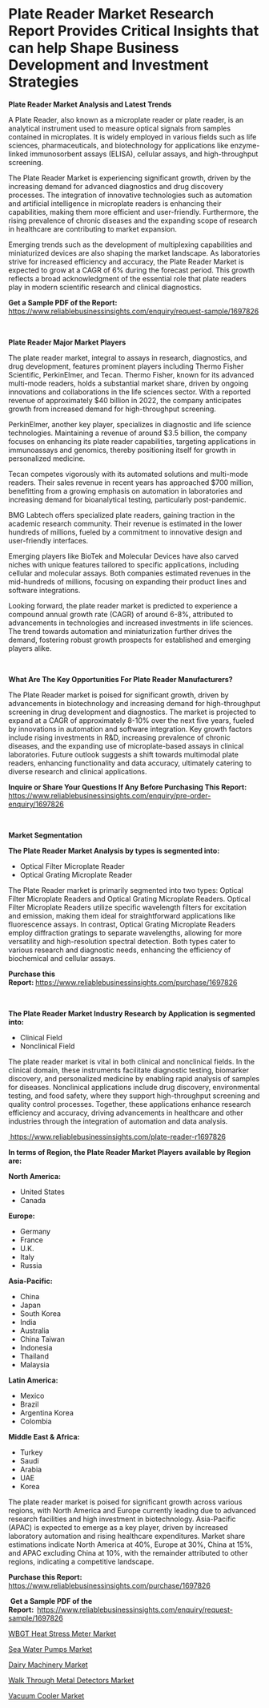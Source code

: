 <p><h1>Plate Reader Market Research Report Provides Critical Insights that can help Shape Business Development and Investment Strategies</h1></p><p><strong>Plate Reader Market Analysis and Latest Trends</strong></p>
<p><p>A Plate Reader, also known as a microplate reader or plate reader, is an analytical instrument used to measure optical signals from samples contained in microplates. It is widely employed in various fields such as life sciences, pharmaceuticals, and biotechnology for applications like enzyme-linked immunosorbent assays (ELISA), cellular assays, and high-throughput screening.</p><p>The Plate Reader Market is experiencing significant growth, driven by the increasing demand for advanced diagnostics and drug discovery processes. The integration of innovative technologies such as automation and artificial intelligence in microplate readers is enhancing their capabilities, making them more efficient and user-friendly. Furthermore, the rising prevalence of chronic diseases and the expanding scope of research in healthcare are contributing to market expansion.</p><p>Emerging trends such as the development of multiplexing capabilities and miniaturized devices are also shaping the market landscape. As laboratories strive for increased efficiency and accuracy, the Plate Reader Market is expected to grow at a CAGR of 6% during the forecast period. This growth reflects a broad acknowledgment of the essential role that plate readers play in modern scientific research and clinical diagnostics.</p></p>
<p><strong>Get a Sample PDF of the Report:&nbsp;</strong> <a href="https://www.reliablebusinessinsights.com/enquiry/request-sample/1697826?utm_campaign=57&utm_medium=2&utm_source=Github&utm_content=ia&utm_term=19022025&utm_id=plate-reader">https://www.reliablebusinessinsights.com/enquiry/request-sample/1697826</a></p>
<p>&nbsp;</p>
<p><strong>Plate Reader Major Market Players</strong></p>
<p><p>The plate reader market, integral to assays in research, diagnostics, and drug development, features prominent players including Thermo Fisher Scientific, PerkinElmer, and Tecan. Thermo Fisher, known for its advanced multi-mode readers, holds a substantial market share, driven by ongoing innovations and collaborations in the life sciences sector. With a reported revenue of approximately $40 billion in 2022, the company anticipates growth from increased demand for high-throughput screening.</p><p>PerkinElmer, another key player, specializes in diagnostic and life science technologies. Maintaining a revenue of around $3.5 billion, the company focuses on enhancing its plate reader capabilities, targeting applications in immunoassays and genomics, thereby positioning itself for growth in personalized medicine.</p><p>Tecan competes vigorously with its automated solutions and multi-mode readers. Their sales revenue in recent years has approached $700 million, benefitting from a growing emphasis on automation in laboratories and increasing demand for bioanalytical testing, particularly post-pandemic.</p><p>BMG Labtech offers specialized plate readers, gaining traction in the academic research community. Their revenue is estimated in the lower hundreds of millions, fueled by a commitment to innovative design and user-friendly interfaces.</p><p>Emerging players like BioTek and Molecular Devices have also carved niches with unique features tailored to specific applications, including cellular and molecular assays. Both companies estimated revenues in the mid-hundreds of millions, focusing on expanding their product lines and software integrations.</p><p>Looking forward, the plate reader market is predicted to experience a compound annual growth rate (CAGR) of around 6-8%, attributed to advancements in technologies and increased investments in life sciences. The trend towards automation and miniaturization further drives the demand, fostering robust growth prospects for established and emerging players alike.</p></p>
<p>&nbsp;</p>
<p><strong>What Are The Key Opportunities For Plate Reader Manufacturers?</strong></p>
<p><p>The Plate Reader market is poised for significant growth, driven by advancements in biotechnology and increasing demand for high-throughput screening in drug development and diagnostics. The market is projected to expand at a CAGR of approximately 8-10% over the next five years, fueled by innovations in automation and software integration. Key growth factors include rising investments in R&D, increasing prevalence of chronic diseases, and the expanding use of microplate-based assays in clinical laboratories. Future outlook suggests a shift towards multimodal plate readers, enhancing functionality and data accuracy, ultimately catering to diverse research and clinical applications.</p></p>
<p><strong>Inquire or Share Your Questions If Any Before Purchasing This Report:</strong> <a href="https://www.reliablebusinessinsights.com/enquiry/pre-order-enquiry/1697826?utm_campaign=57&utm_medium=2&utm_source=Github&utm_content=ia&utm_term=19022025&utm_id=plate-reader">https://www.reliablebusinessinsights.com/enquiry/pre-order-enquiry/1697826</a></p>
<p>&nbsp;</p>
<p><strong>Market Segmentation</strong></p>
<p><strong>The Plate Reader Market Analysis by types is segmented into:</strong></p>
<p><ul><li>Optical Filter Microplate Reader</li><li>Optical Grating Microplate Reader</li></ul></p>
<p><p>The Plate Reader market is primarily segmented into two types: Optical Filter Microplate Readers and Optical Grating Microplate Readers. Optical Filter Microplate Readers utilize specific wavelength filters for excitation and emission, making them ideal for straightforward applications like fluorescence assays. In contrast, Optical Grating Microplate Readers employ diffraction gratings to separate wavelengths, allowing for more versatility and high-resolution spectral detection. Both types cater to various research and diagnostic needs, enhancing the efficiency of biochemical and cellular assays.</p></p>
<p><strong>Purchase this Report:&nbsp;</strong><a href="https://www.reliablebusinessinsights.com/purchase/1697826?utm_campaign=57&utm_medium=2&utm_source=Github&utm_content=ia&utm_term=19022025&utm_id=plate-reader">https://www.reliablebusinessinsights.com/purchase/1697826</a></p>
<p>&nbsp;</p>
<p><strong>The Plate Reader Market Industry Research by Application is segmented into:</strong></p>
<p><ul><li>Clinical Field</li><li>Nonclinical Field</li></ul></p>
<p><p>The plate reader market is vital in both clinical and nonclinical fields. In the clinical domain, these instruments facilitate diagnostic testing, biomarker discovery, and personalized medicine by enabling rapid analysis of samples for diseases. Nonclinical applications include drug discovery, environmental testing, and food safety, where they support high-throughput screening and quality control processes. Together, these applications enhance research efficiency and accuracy, driving advancements in healthcare and other industries through the integration of automation and data analysis.</p></p>
<p><a href="https://www.reliablebusinessinsights.com/plate-reader-r1697826?utm_campaign=57&utm_medium=2&utm_source=Github&utm_content=ia&utm_term=19022025&utm_id=plate-reader">&nbsp;https://www.reliablebusinessinsights.com/plate-reader-r1697826</a></p>
<p><strong>In terms of Region, the Plate Reader Market Players available by Region are:</strong></p>
<p>
    <p> <strong> North America: </strong>
        <ul>
            <li>United States</li>
            <li>Canada</li>
        </ul>
        </p> 
    <p> <strong> Europe: </strong>
        <ul>
            <li>Germany</li>
            <li>France</li>
            <li>U.K.</li>
            <li>Italy</li>
            <li>Russia</li>
        </ul>
        </p> 
    <p> <strong> Asia-Pacific: </strong>
        <ul>
            <li>China</li>
            <li>Japan</li>
            <li>South Korea</li>
            <li>India</li>
            <li>Australia</li>
            <li>China Taiwan</li>
            <li>Indonesia</li>
            <li>Thailand</li>
            <li>Malaysia</li>
        </ul>
        </p> 
    <p> <strong> Latin America: </strong>
        <ul>
            <li>Mexico</li>
            <li>Brazil</li>
            <li>Argentina Korea</li>
            <li>Colombia</li>
        </ul>
        </p> 
    <p> <strong> Middle East & Africa: </strong>
        <ul>
            <li>Turkey</li>
            <li>Saudi</li>
            <li>Arabia</li>
            <li>UAE</li>
            <li>Korea</li>
        </ul>
    </p>
    </p>
<p><p>The plate reader market is poised for significant growth across various regions, with North America and Europe currently leading due to advanced research facilities and high investment in biotechnology. Asia-Pacific (APAC) is expected to emerge as a key player, driven by increased laboratory automation and rising healthcare expenditures. Market share estimations indicate North America at 40%, Europe at 30%, China at 15%, and APAC excluding China at 10%, with the remainder attributed to other regions, indicating a competitive landscape.</p></p>
<p><strong>Purchase this Report: </strong><a href="https://www.reliablebusinessinsights.com/purchase/1697826?utm_campaign=57&utm_medium=2&utm_source=Github&utm_content=ia&utm_term=19022025&utm_id=plate-reader">https://www.reliablebusinessinsights.com/purchase/1697826</a></p>
<p>&nbsp;<strong>Get a Sample PDF of the Report:&nbsp;&nbsp;</strong><a href="https://www.reliablebusinessinsights.com/enquiry/request-sample/1697826?utm_campaign=57&utm_medium=2&utm_source=Github&utm_content=ia&utm_term=19022025&utm_id=plate-reader">https://www.reliablebusinessinsights.com/enquiry/request-sample/1697826</a></p>
<p><strong></strong></p>
<p><p><a href="https://github.com/dushornerfe/Market-Research-Report-List-1/blob/main/wbgt-heat-stress-meter-market.md?utm_campaign=57&utm_medium=2&utm_source=Github&utm_content=ia&utm_term=19022025&utm_id=plate-reader">WBGT Heat Stress Meter Market</a></p><p><a href="https://github.com/akermigarib/Market-Research-Report-List-1/blob/main/sea-water-pumps-market.md?utm_campaign=57&utm_medium=2&utm_source=Github&utm_content=ia&utm_term=19022025&utm_id=plate-reader">Sea Water Pumps Market</a></p><p><a href="https://github.com/theriiawande/Market-Research-Report-List-1/blob/main/dairy-machinery-market.md?utm_campaign=57&utm_medium=2&utm_source=Github&utm_content=ia&utm_term=19022025&utm_id=plate-reader">Dairy Machinery Market</a></p><p><a href="https://github.com/jandedaboy1/Market-Research-Report-List-1/blob/main/walk-through-metal-detectors-market.md?utm_campaign=57&utm_medium=2&utm_source=Github&utm_content=ia&utm_term=19022025&utm_id=plate-reader">Walk Through Metal Detectors Market</a></p><p><a href="https://github.com/djarixneoza/Market-Research-Report-List-1/blob/main/vacuum-cooler-market.md?utm_campaign=57&utm_medium=2&utm_source=Github&utm_content=ia&utm_term=19022025&utm_id=plate-reader">Vacuum Cooler Market</a></p></p>